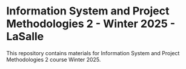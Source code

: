 # Information System and Project Methodologies 2 - Winter 2025 - LaSalle 

This repository contains materials for Information System and Project Methodologies 2 course Winter 2025.
